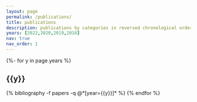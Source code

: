 ```yaml
---
layout: page
permalink: /publications/
title: publications
description: publications by categories in reversed chronological order.
years: [2022,2020,2019,2018]
nav: true
nav_order: 1
---
```

<!-- _pages/publications.md -->
<div class="publications">

{%- for y in page.years %}
  <h2 class="year">{{y}}</h2>
  {% bibliography -f papers -q @*[year={{y}}]* %}
{% endfor %}

</div>
